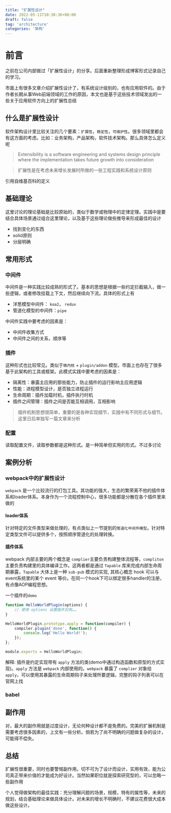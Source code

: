 ```yaml
---
title: "扩展性设计"
date: 2022-05-11T10:38:36+08:00
draft: false
tag: 'architecture'
categories: '架构'
---
```


# 前言

之前在公司内部做过「扩展性设计」的分享。后面重新整理形成博客形式记录自己的学习。

市面上有很多文章介绍扩展性设计了，有系统设计级别的，也有应用软件的。由于作者长期从事Web前端领域的工作的原因，本文也是基于这些技术领域发出的一些关于应用软件方向上的扩展性总结


## 什么是扩展性设计
软件架构设计里比较关注的几个要素：`扩展性`，`稳定性`，`可维护性`。很多领域里都会有这方面的考虑。比如：业务架构，产品架构，软件技术架构。那么具体怎么定义呢

> Extensibility is a software engineering and systems design principle where the implementation takes future growth into consideration

> 扩展性是在考虑未来增长发展时所做的一些工程实践和系统设计原则

引用自维基百科的定义

## 基础理论
这里讨论的理论基础是比较原始的，类似于数学或物理中的定律定理。实践中是要结合具体场景通过组合这里理论，以及基于这些理论做些推导来形成最佳的设计

* 找到变化的东西
* solid原则
* 分层明确


## 常用形式
### 中间件
中间件是一种实践比较成熟的形式了。基本的思想是根据一些约定拦截输入，做一些逻辑，或者修改挂载上下文，然后继续向下流。具体的形式上有
* 洋葱模型中间件： `koa2`， `redux`
* 管道化模型的中间件：`pipe`

中间件实践中要考虑的因素是：
* 中间件收集方式
* 中间件之间的关系，顺序等

### 插件
这种形式也比较常见。类似于`微内核` + `plugin/addon` 模型。市面上也存在了很多基于此架构的工具或框架。此模式实践中要考虑的因素是：
* 隔离性：暴露主应用的那些能力，防止插件的运行影响主应用逻辑
* 性能：进程模型设计，是否独立进程运行
* 生命周期：插件加载时机，插件执行时机
* 插件之间管理：插件之间是否能互相调用，互相影响

> 插件机制思想很简单，重要的是各种实现细节，实践中有不同形式与细节。这里日后单独写一篇文章来分析

### 配置
读取配置文件，读取参数都是这种形式。是一种简单但实用的形式。不过多讨论


## 案例分析
### webpack中的扩展性设计

`webpack` 是一个比较流行的打包工具。其功能的强大，生态的繁荣离不他的插件体系和loader体系。本身作为一个流程控制中心，很多功能都是分散在各个插件里来做的

#### loader体系
针对特定的文件类型来做处理的，有点类似上一节提到的`管道化中间件模型`。针对特定类型文件可以提供多个，按照顺序管道化的处理转换。

#### 插件体系
webpack 内部主要的两个概念是 `complier`主要负责构建整体流程等，`compliton`主要负责构建里的具体编译工作。这两者都是通过 `Tapable` 库来完成内部生命周期暴露，`Tapable` 大体上是一种 `sub-pub` 模式的实现, 其核心概念 hook 可以与 event系统里的某个 event 等价。在同一个hook下可以绑定很多handler的注册，有点像AOP编程思想。

一个插件的`demo`

```javascript
function HelloWorldPlugin(options) {
    // 使用 options 设置插件实例……
}

HelloWorldPlugin.prototype.apply = function(compiler) {
    compiler.plugin('done', function() {
        console.log('Hello World!');
    });
};

module.exports = HelloWorldPlugin;
```

解释: 插件是约定实现带有 `apply` 方法的类(demo中通过构造函数和原型的方式实现)。`apply` 方法是 `webpack` 内部使用的。`webpack` 暴露了 `complier` 对象给 `apply`，可以使用其暴露的生命周期钩子来处理所要逻辑，完整的钩子列表可以在官网上找

### babel


## 副作用
对，最大的副作用就是过度设计，无论何种设计都不是免费的。完美的扩展机制是需要考虑很多因素的，上文有一些分析。倘若为了尚不明确的问题做复杂的设计，可能得不偿失。

## 总结
扩展性很重要，同时也要警惕副作用。切不可为了设计而设计，实用有效，能为公司真正带来价值的才能成为好设计。当然如果职位就是探索研究型的，可以忽略一些副作用

个人觉得做架构的最佳实践：充分理解问题的场景，规模，特有的属性等，未来的规划，结合基础理论来做具体设计。对未来的增长不明确时，不建议花费很大成本做这些设计。